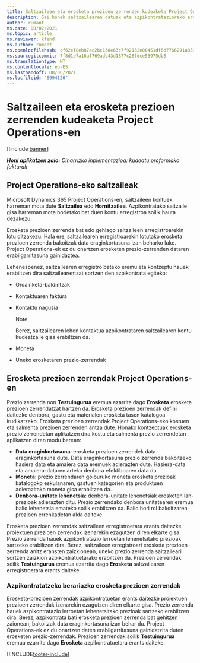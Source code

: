 ```yaml
---
title: Saltzaileen eta erosketa prezioen zerrenden kudeaketa Project Operations-en
description: Gai honek saltzailearen datuak eta azpikontrataziorako erosketa prezioen zerrendak sortzen eta mantentzen lagunduko dizun informazioa eskaintzen du.
author: rumant
ms.date: 08/02/2021
ms.topic: article
ms.reviewer: kfend
ms.author: rumant
ms.openlocfilehash: cf62ef8eb87ac2bc138e63c7f92132e00451df6d7766291a8399a94a070799ab
ms.sourcegitcommit: 7f8d1e7a16af769adb43d1877c28fdce53975db8
ms.translationtype: HT
ms.contentlocale: eu-ES
ms.lasthandoff: 08/06/2021
ms.locfileid: "6994126"
---
```

# <a name="vendor-and-purchase-price-list-management-in-project-operations"></a>Saltzaileen eta erosketa prezioen zerrenden kudeaketa Project Operations-en

[!include [banner](../../includes/dataverse-preview.md)]

_**Honi aplikatzen zaio:** Oinarrizko inplementazioa: kudeatu proformako fakturak_

## <a name="vendors-in-project-operations"></a>Project Operations-eko saltzaileak

Microsoft Dynamics 365 Project Operations-en, saltzaileen kontuek harreman mota dute **Saltzailea** edo **Hornitzailea**. Azpikontratako saltzaile gisa harreman mota horietako bat duen kontu erregistroa soilik hauta dezakezu.

Erosketa prezioen zerrenda bat edo gehiago saltzaileen erregistroarekin lotu ditzakezu. Hala ere, saltzailearen erregistroarekin lotutako erosketa prezioen zerrenda bakoitzak data eraginkortasuna izan beharko luke. Project Operations-ek ez du onartzen erosketen prezio-zerrenden dataren erabilgarritasuna gainidaztea.

Lehenespenez, saltzailearen erregistro bateko eremu eta kontzeptu hauek erabiltzen dira saltzailearentzat sortzen den azpikontrata egiteko:

- Ordainketa-baldintzak
- Kontaktuaren faktura
- Kontaktu nagusia

    > [!NOTE]
    > Berez, saltzailearen lehen kontaktua azpikontrataren saltzailearen kontu kudeatzaile gisa erabiltzen da.

- Moneta
- Uneko erosketaren prezio-zerrendak

## <a name="purchase-price-lists-in-project-operations"></a>Erosketa prezioen zerrendak Project Operations-en

Prezio zerrenda non **Testuingurua** eremua ezarrita dago **Erosketa** erosketa prezioen zerrendatzat hartzen da. Erosketa prezioen zerrendak defini daitezke denbora, gastu eta materialen erosketa tasen katalogoa irudikatzeko. Erosketa prezioen zerrendak Project Operations-eko kostuen eta salmenta prezioen zerrenden antza dute. Honako kontzeptuak erosketa prezio zerrendetan aplikatzen dira kostu eta salmenta prezio zerrendetan aplikatzen diren modu berean:

- **Data eraginkortasuna**: erosketa prezioen zerrendek data eraginkortasuna dute. Data eraginkortasuna prezio zerrenda bakoitzeko hasiera data eta amaiera data eremuek adierazten dute. Hasiera-data eta amaiera-dataren arteko denbora efektiboaren data da.
- **Moneta**: prezio zerrendaren goiburuko moneta erosketa prezioak katalogoko eskulanaren, gastuen kategorien eta produktuen adierazitako moneta gisa erabiltzen da.
- **Denbora-unitate lehenetsia**: denbora-unitate lehenetsiak erosketen lan-prezioak adierazten ditu. Prezio zerrendako denbora unitatearen eremua balio lehenetsia emateko soilik erabiltzen da. Balio hori rol bakoitzaren prezioen errenkadetan alda daiteke.

Erosketa prezioen zerrendak saltzaileen erregistroetara erants daitezke proiektuen prezioen zerrendak izenarekin ezagutzen diren elkarte gisa. Prezio zerrenda hauek azpikontratazio lerroetan lehenetsitako prezioak sartzeko erabiltzen dira. Berez, saltzaileen erregistroari erosketa prezioen zerrenda anitz eransten zaizkionean, uneko prezio zerrenda saltzaileari sortzen zaizkion azpikontratuetarako erabiltzen da. Prezioen zerrendak soilik **Testuingurua** eremua ezarrita dago **Erosketa** saltzailearen erregistroetara erants daiteke.

### <a name="subcontract-specific-purchase-price-lists"></a>Azpikontratatzeko berariazko erosketa prezioen zerrendak

Erosketa-prezioen zerrendak azpikontratuetan erants daitezke proiektuen prezioen zerrendak izenarekin ezagutzen diren elkarte gisa. Prezio zerrenda hauek azpikontratazio lerroetan lehenetsitako prezioak sartzeko erabiltzen dira. Berez, azpikontrata bati erosketa prezioen zerrenda bat gehitzen zaionean, bakoitzak data eraginkortasuna izan behar du. Project Operations-ek ez du onartzen daten erabilgarritasuna gainidatzita duten erosketen prezio-zerrendak. Prezioen zerrendak soilik **Testuingurua** eremua ezarrita dago **Erosketa** azpikontratuetara erants daiteke.

[!INCLUDE[footer-include](../../includes/footer-banner.md)]
